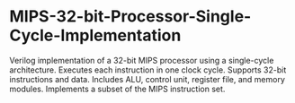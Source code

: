 # MIPS-32-bit-Processor-Single-Cycle-Implementation
Verilog implementation of a 32-bit MIPS processor using a single-cycle architecture. Executes each instruction in one clock cycle. Supports 32-bit instructions and data. Includes ALU, control unit, register file, and memory modules. Implements a subset of the MIPS instruction set.
